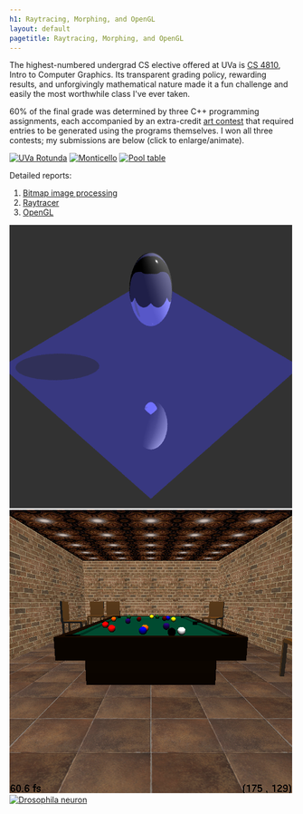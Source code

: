 ```yaml
---
h1: Raytracing, Morphing, and OpenGL
layout: default
pagetitle: Raytracing, Morphing, and OpenGL
---
```

The highest-numbered undergrad CS elective offered at UVa is [CS 4810](http://www.cs.virginia.edu/~gfx/Courses/2012/IntroGraphics/schedule.html), Intro to Computer Graphics. Its transparent grading policy, rewarding results, and unforgivingly mathematical nature made it a fun challenge and easily the most worthwhile class I've ever taken.

60% of the final grade was determined by three C++ programming assignments, each accompanied by an extra-credit [art contest](http://people.virginia.edu/~sj6re/Fall2012CS4810.html) that required entries to be generated using the programs themselves. I won all three contests; my submissions are below (click to enlarge/animate).

<p class="text-centered">
  <a href="/files/gfx1/nc5rk_HTML/nc5rk.art.1.gif" data-lightbox="contest" title="UVa Rotunda"><img src="/img/raytracer-1.jpg" alt="UVa Rotunda"></a>
  <a href="/files/gfx2/nc5rk_HTML/nc5rk.art.1.gif" data-lightbox="contest" title="Monticello"><img src="/img/raytracer-2.jpg" alt="Monticello"></a>
  <a href="/files/gfx3/nc5rk_HTML/nc5rk.art.1.png" data-lightbox="contest" title="Pool table"><img src="/img/raytracer-3.jpg" alt="Pool table"></a>
</p>

Detailed reports:

1. [Bitmap image processing](/files/gfx1/nc5rk)
1. [Raytracer](/files/gfx2/nc5rk)
1. [OpenGL](/files/gfx3/nc5rk)

<p class="text-centered">
  <a href="/files/gfx2/nc5rk_HTML/jitter.bmp" data-lightbox="lightbox" title="Standard test image"><img src="/files/gfx2/nc5rk_HTML/jitter.bmp" alt="Standard test image"></a>
  <a href="/files/gfx3/nc5rk_HTML/room.png" data-lightbox="lightbox" title="Pool table"><img src="/files/gfx3/nc5rk_HTML/room.png" alt="Pool table"></a>
  <a href="/files/gfx3/nc5rk_HTML/nc5rk.art.2.gif" data-lightbox="lightbox" title="Drosophila neuron"><img src="/img/raytracer-4.jpg" alt="Drosophila neuron"></a>
</p>

<script type="text/javascript">
  var img1 = new Image(),
    img2 = new Image();
    img3 = new Image();
  img1.src = "/files/gfx1/nc5rk_HTML/nc5rk.art.1.gif";
  img2.src = "/files/gfx2/nc5rk_HTML/nc5rk.art.1.gif";
  img3.src = "/files/gfx3/nc5rk_HTML/nc5rk.art.1.png";
</script>
